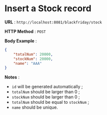 # Insert a Stock record

**URL** : `http://localhost:8081/blackfriday/stock`

**HTTP Method** : `POST`

**Body Example** :
```json
{
	"totalNum": 20000,
	"stockNum": 20000,
	"name": "AAA"
}
```

**Notes** : 
* `id` will be generated automatically ;
* `totalNum` should be larger than 0 ;
* `stockNum` should be larger than 0 ;
* `totalNum` should be equal to `stockNum` ;
* `name` should be unique.
